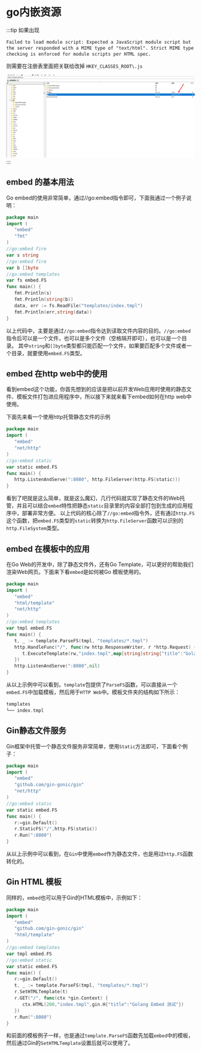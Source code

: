 # go内嵌资源

:::tip
如果出现

```text
Failed to load module script: Expected a JavaScript module script but the server responded with a MIME type of "text/html". Strict MIME type checking is enforced for module scripts per HTML spec.
```

则需要在注册表里面把关联给改掉
`HKEY_CLASSES_ROOT\.js`

![res](./res/jstype.png)
:::

## embed 的基本用法

Go embed的使用非常简单，通过//go:embed指令即可，下面我通过一个例子说明：

```go
package main
import (
   "embed"
   "fmt"
)
//go:embed fire
var s string
//go:embed fire
var b []byte
//go:embed templates
var fs embed.FS
func main() {
   fmt.Println(s)
   fmt.Println(string(b))
   data, err := fs.ReadFile("templates/index.tmpl")
   fmt.Println(err,string(data))
}
```

以上代码中，主要是通过`//go:embed`指令达到读取文件内容的目的。`//go:embed`指令后可以是一个文件，也可以是多个文件（空格隔开即可），也可以是一个目录。 其中`string`和`[]byte`类型都只能匹配一个文件，如果要匹配多个文件或者一个目录，就要使用`embed.FS`类型。

## embed 在http web中的使用

看到embed这个功能，你首先想到的应该是把以前开发Web应用时使用的静态文件、模板文件打包进应用程序中，所以接下来就来看下embed如何在http web中使用。

下面先来看一个使用http托管静态文件的示例

```go
package main
import (
   "embed"
   "net/http"
)
//go:embed static
var static embed.FS
func main() {
   http.ListenAndServe(":8080", http.FileServer(http.FS(static)))
}
```

看到了吧就是这么简单，就是这么魔幻，几行代码就实现了静态文件的Web托管，并且可以结合`embed`特性把静态`static`目录里的内容全部打包到生成的应用程序中，部署非常方便。 以上代码的核心除了`//go:embed`指令外，还有通过`http.FS`这个函数，把`embed.FS`类型的`static`转换为`http.FileServer`函数可以识别的`http.FileSystem`类型。

## embed 在模板中的应用

在Go Web的开发中，除了静态文件外，还有Go Template，可以更好的帮助我们渲染Web网页。下面来下看`embed`是如何被Go 模板使用的。

```go
package main
import (
   "embed"
   "html/template"
   "net/http"
)
//go:embed templates
var tmpl embed.FS
func main() {
   t, _ := template.ParseFS(tmpl, "templates/*.tmpl")
   http.HandleFunc("/", func(rw http.ResponseWriter, r *http.Request) {
      t.ExecuteTemplate(rw,"index.tmpl",map[string]string{"title":"Golang Embed 测试"})
   })
   http.ListenAndServe(":8080",nil)
}
```

从以上示例中可以看到，`template`包提供了`ParseFS`函数，可以直接从一个`embed.FS`中加载模板，然后用于`HTTP Web`中。模板文件夹的结构如下所示：

```go
templates
└── index.tmpl
```
## Gin静态文件服务

Gin框架中托管一个静态文件服务非常简单，使用`Static`方法即可，下面看个例子：

```go
package main
import (
   "embed"
   "github.com/gin-gonic/gin"
   "net/http"
)
//go:embed static
var static embed.FS
func main() {
   r:=gin.Default()
   r.StaticFS("/",http.FS(static))
   r.Run(":8080")
}
```

从以上示例中可以看到，在`Gin`中使用`embed`作为静态文件，也是用过`http.FS`函数转化的。

## Gin HTML 模板

同样的，`embed`也可以用于Gin的HTML模板中，示例如下：

```go
package main
import (
   "embed"
   "github.com/gin-gonic/gin"
   "html/template"
)
//go:embed templates
var tmpl embed.FS
//go:embed static
var static embed.FS
func main() {
   r:=gin.Default()
   t, _ := template.ParseFS(tmpl, "templates/*.tmpl")
   r.SetHTMLTemplate(t)
   r.GET("/", func(ctx *gin.Context) {
      ctx.HTML(200,"index.tmpl",gin.H{"title":"Golang Embed 测试"})
   })
   r.Run(":8080")
}
```

和前面的模板例子一样，也是通过`template.ParseFS`函数先加载`embed`中的模板，然后通过Gin的`SetHTMLTemplate`设置后就可以使用了。
